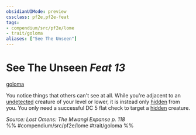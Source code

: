 ```yaml
---
obsidianUIMode: preview
cssclass: pf2e,pf2e-feat
tags:
- compendium/src/pf2e/lome
- trait/goloma
aliases: ["See The Unseen"]
---
```

# See The Unseen  *Feat 13*  
[goloma](rules/traits/goloma-lome.md)  


You notice things that others can't see at all. While you're adjacent to an [undetected](rules/conditions.md#Undetected) creature of your level or lower, it is instead only [hidden](rules/conditions.md#Hidden) from you. You only need a successful DC 5 flat check to target a [hidden](rules/conditions.md#Hidden) creature.

*Source: Lost Omens: The Mwangi Expanse p. 118*  
%% #compendium/src/pf2e/lome #trait/goloma %%